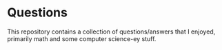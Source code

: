 # Questions

This repository contains a collection of questions/answers that I enjoyed, primarily math and some computer science-ey stuff.